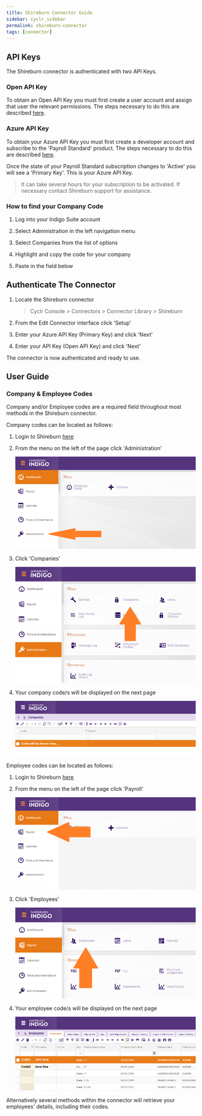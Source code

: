 ```yaml
---
title: Shireburn Connector Guide
sidebar: cyclr_sidebar
permalink: shireburn-connector
tags: [connector]
---
```


## API Keys

The Shireburn connector is authenticated with two API Keys.

### Open API Key

To obtain an Open API Key you must first create a user account and assign that user the relevant permissions. The steps necessary to do this are described [here](http://indigohelp.shireburn.com/en/articles/3203157-how-to-obtain-an-open-api-key-in-indigo-beta).

### Azure API Key

To obtain your Azure API Key you must first create a developer account and subscribe to the 'Payroll Standard' product.
The steps necessary to do this are described [here](http://indigohelp.shireburn.com/en/articles/3203147-create-your-indigo-api-developer-account-and-subscribe-to-a-product-beta).

Once the state of your Payroll Standard subscription changes to 'Active' you will see a 'Primary Key'. This is your Azure API Key.

> It can take several hours for your subscription to be activated. If necessary contact Shireburn support for assistance.

### How to find your Company Code
 1. Log into your Indigo Suite account

 2. Select Administration in the left navigation menu 

 3. Select Companies from the list of options

 4. Highlight and copy the code for your company
 
 5. Paste in the field below

## Authenticate The Connector

1. Locate the Shireburn connector

   > Cyclr Console > Connectors > Connector Library > Shireburn

2. From the Edit Connector interface click 'Setup'

3. Enter your Azure API Key (Primary Key) and click 'Next'

4. Enter your API Key (Open API Key) and click 'Next'

The connector is now authenticated and ready to use.

## User Guide

### Company & Employee Codes

Company and/or Employee codes are a required field throughout most methods in the Shireburn connector.

Company codes can be located as follows:

1. Login to Shireburn [here](https://indigo.shireburn.com/)

2. From the menu on the left of the page click 'Administration'

   ![shireburn interface](./images/shireburn_portal_1.png)

3. Click 'Companies'

   ![shireburn interface](./images/shireburn_portal_2.png)

4. Your company code/s will be displayed on the next page

   ![shireburn interface](./images/shireburn_portal_3.png)

Employee codes can be located as follows:

1. Login to Shireburn [here](https://indigo.shireburn.com/)

2. From the menu on the left of the page click 'Payroll'

   ![shireburn interface](./images/shireburn_portal_4.png)

3. Click 'Employees'

   ![shireburn interface](./images/shireburn_portal_5.png)

4. Your employee code/s will be displayed on the next page

   ![shireburn interface](./images/shireburn_portal_6.png)

Alternatively several methods within the connector will retrieve your employees' details, including their codes.
